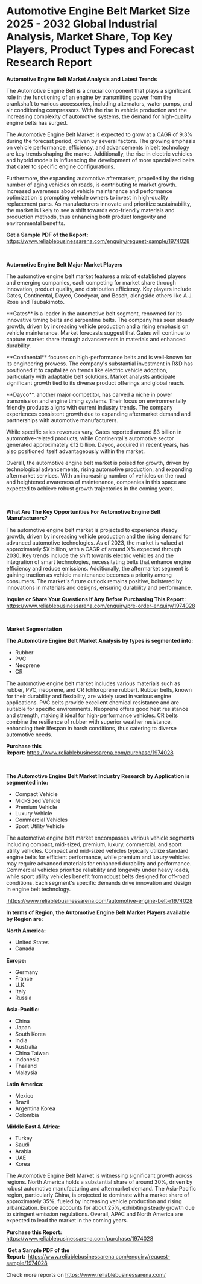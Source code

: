 <p><h1>Automotive Engine Belt Market Size 2025 - 2032 Global Industrial Analysis, Market Share, Top Key Players, Product Types and Forecast Research Report</h1></p><p><strong>Automotive Engine Belt Market Analysis and Latest Trends</strong></p>
<p><p>The Automotive Engine Belt is a crucial component that plays a significant role in the functioning of an engine by transmitting power from the crankshaft to various accessories, including alternators, water pumps, and air conditioning compressors. With the rise in vehicle production and the increasing complexity of automotive systems, the demand for high-quality engine belts has surged.</p><p>The Automotive Engine Belt Market is expected to grow at a CAGR of 9.3% during the forecast period, driven by several factors. The growing emphasis on vehicle performance, efficiency, and advancements in belt technology are key trends shaping the market. Additionally, the rise in electric vehicles and hybrid models is influencing the development of more specialized belts that cater to specific engine configurations.</p><p>Furthermore, the expanding automotive aftermarket, propelled by the rising number of aging vehicles on roads, is contributing to market growth. Increased awareness about vehicle maintenance and performance optimization is prompting vehicle owners to invest in high-quality replacement parts. As manufacturers innovate and prioritize sustainability, the market is likely to see a shift towards eco-friendly materials and production methods, thus enhancing both product longevity and environmental benefits.</p></p>
<p><strong>Get a Sample PDF of the Report:&nbsp;</strong> <a href="https://www.reliablebusinessarena.com/enquiry/request-sample/1974028?utm_campaign=2188&utm_medium=2&utm_source=Github&utm_content=ia&utm_term=31032025&utm_id=automotive-engine-belt">https://www.reliablebusinessarena.com/enquiry/request-sample/1974028</a></p>
<p>&nbsp;</p>
<p><strong>Automotive Engine Belt Major Market Players</strong></p>
<p><p>The automotive engine belt market features a mix of established players and emerging companies, each competing for market share through innovation, product quality, and distribution efficiency. Key players include Gates, Continental, Dayco, Goodyear, and Bosch, alongside others like A.J. Rose and Tsubakimoto.</p><p>**Gates** is a leader in the automotive belt segment, renowned for its innovative timing belts and serpentine belts. The company has seen steady growth, driven by increasing vehicle production and a rising emphasis on vehicle maintenance. Market forecasts suggest that Gates will continue to capture market share through advancements in materials and enhanced durability.</p><p>**Continental** focuses on high-performance belts and is well-known for its engineering prowess. The company's substantial investment in R&D has positioned it to capitalize on trends like electric vehicle adoption, particularly with adaptable belt solutions. Market analysts anticipate significant growth tied to its diverse product offerings and global reach.</p><p>**Dayco**, another major competitor, has carved a niche in power transmission and engine timing systems. Their focus on environmentally friendly products aligns with current industry trends. The company experiences consistent growth due to expanding aftermarket demand and partnerships with automotive manufacturers.</p><p>While specific sales revenues vary, Gates reported around $3 billion in automotive-related products, while Continental's automotive sector generated approximately €12 billion. Dayco, acquired in recent years, has also positioned itself advantageously within the market.</p><p>Overall, the automotive engine belt market is poised for growth, driven by technological advancements, rising automotive production, and expanding aftermarket services. With an increasing number of vehicles on the road and heightened awareness of maintenance, companies in this space are expected to achieve robust growth trajectories in the coming years.</p></p>
<p>&nbsp;</p>
<p><strong>What Are The Key Opportunities For Automotive Engine Belt Manufacturers?</strong></p>
<p><p>The automotive engine belt market is projected to experience steady growth, driven by increasing vehicle production and the rising demand for advanced automotive technologies. As of 2023, the market is valued at approximately $X billion, with a CAGR of around X% expected through 2030. Key trends include the shift towards electric vehicles and the integration of smart technologies, necessitating belts that enhance engine efficiency and reduce emissions. Additionally, the aftermarket segment is gaining traction as vehicle maintenance becomes a priority among consumers. The market's future outlook remains positive, bolstered by innovations in materials and designs, ensuring durability and performance.</p></p>
<p><strong>Inquire or Share Your Questions If Any Before Purchasing This Report:</strong> <a href="https://www.reliablebusinessarena.com/enquiry/pre-order-enquiry/1974028?utm_campaign=2188&utm_medium=2&utm_source=Github&utm_content=ia&utm_term=31032025&utm_id=automotive-engine-belt">https://www.reliablebusinessarena.com/enquiry/pre-order-enquiry/1974028</a></p>
<p>&nbsp;</p>
<p><strong>Market Segmentation</strong></p>
<p><strong>The Automotive Engine Belt Market Analysis by types is segmented into:</strong></p>
<p><ul><li>Rubber</li><li>PVC</li><li>Neoprene</li><li>CR</li></ul></p>
<p><p>The automotive engine belt market includes various materials such as rubber, PVC, neoprene, and CR (chloroprene rubber). Rubber belts, known for their durability and flexibility, are widely used in various engine applications. PVC belts provide excellent chemical resistance and are suitable for specific environments. Neoprene offers good heat resistance and strength, making it ideal for high-performance vehicles. CR belts combine the resilience of rubber with superior weather resistance, enhancing their lifespan in harsh conditions, thus catering to diverse automotive needs.</p></p>
<p><strong>Purchase this Report:&nbsp;</strong><a href="https://www.reliablebusinessarena.com/purchase/1974028?utm_campaign=2188&utm_medium=2&utm_source=Github&utm_content=ia&utm_term=31032025&utm_id=automotive-engine-belt">https://www.reliablebusinessarena.com/purchase/1974028</a></p>
<p>&nbsp;</p>
<p><strong>The Automotive Engine Belt Market Industry Research by Application is segmented into:</strong></p>
<p><ul><li>Compact Vehicle</li><li>Mid-Sized Vehicle</li><li>Premium Vehicle</li><li>Luxury Vehicle</li><li>Commercial Vehicles</li><li>Sport Utility Vehicle</li></ul></p>
<p><p>The automotive engine belt market encompasses various vehicle segments including compact, mid-sized, premium, luxury, commercial, and sport utility vehicles. Compact and mid-sized vehicles typically utilize standard engine belts for efficient performance, while premium and luxury vehicles may require advanced materials for enhanced durability and performance. Commercial vehicles prioritize reliability and longevity under heavy loads, while sport utility vehicles benefit from robust belts designed for off-road conditions. Each segment's specific demands drive innovation and design in engine belt technology.</p></p>
<p><a href="https://www.reliablebusinessarena.com/automotive-engine-belt-r1974028?utm_campaign=2188&utm_medium=2&utm_source=Github&utm_content=ia&utm_term=31032025&utm_id=automotive-engine-belt">&nbsp;https://www.reliablebusinessarena.com/automotive-engine-belt-r1974028</a></p>
<p><strong>In terms of Region, the Automotive Engine Belt Market Players available by Region are:</strong></p>
<p>
    <p> <strong> North America: </strong>
        <ul>
            <li>United States</li>
            <li>Canada</li>
        </ul>
        </p> 
    <p> <strong> Europe: </strong>
        <ul>
            <li>Germany</li>
            <li>France</li>
            <li>U.K.</li>
            <li>Italy</li>
            <li>Russia</li>
        </ul>
        </p> 
    <p> <strong> Asia-Pacific: </strong>
        <ul>
            <li>China</li>
            <li>Japan</li>
            <li>South Korea</li>
            <li>India</li>
            <li>Australia</li>
            <li>China Taiwan</li>
            <li>Indonesia</li>
            <li>Thailand</li>
            <li>Malaysia</li>
        </ul>
        </p> 
    <p> <strong> Latin America: </strong>
        <ul>
            <li>Mexico</li>
            <li>Brazil</li>
            <li>Argentina Korea</li>
            <li>Colombia</li>
        </ul>
        </p> 
    <p> <strong> Middle East & Africa: </strong>
        <ul>
            <li>Turkey</li>
            <li>Saudi</li>
            <li>Arabia</li>
            <li>UAE</li>
            <li>Korea</li>
        </ul>
    </p>
    </p>
<p><p>The Automotive Engine Belt Market is witnessing significant growth across regions. North America holds a substantial share of around 30%, driven by robust automotive manufacturing and aftermarket demand. The Asia-Pacific region, particularly China, is projected to dominate with a market share of approximately 35%, fueled by increasing vehicle production and rising urbanization. Europe accounts for about 25%, exhibiting steady growth due to stringent emission regulations. Overall, APAC and North America are expected to lead the market in the coming years.</p></p>
<p><strong>Purchase this Report: </strong><a href="https://www.reliablebusinessarena.com/purchase/1974028?utm_campaign=2188&utm_medium=2&utm_source=Github&utm_content=ia&utm_term=31032025&utm_id=automotive-engine-belt">https://www.reliablebusinessarena.com/purchase/1974028</a></p>
<p>&nbsp;<strong>Get a Sample PDF of the Report:&nbsp;&nbsp;</strong><a href="https://www.reliablebusinessarena.com/enquiry/request-sample/1974028?utm_campaign=2188&utm_medium=2&utm_source=Github&utm_content=ia&utm_term=31032025&utm_id=automotive-engine-belt">https://www.reliablebusinessarena.com/enquiry/request-sample/1974028</a></p>
<p><strong></strong></p>
<p>Check more reports on <a href="https://www.reliablebusinessarena.com/?utm_campaign=2188&utm_medium=2&utm_source=Github&utm_content=ia&utm_term=31032025&utm_id=automotive-engine-belt">https://www.reliablebusinessarena.com/</a></p>